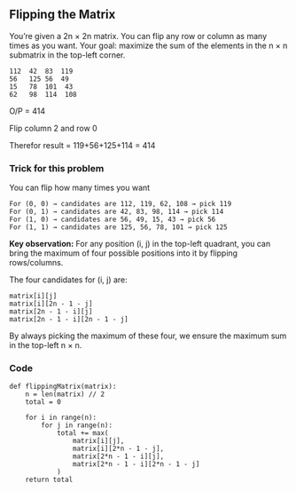 ## Flipping the Matrix

You’re given a 2n × 2n matrix. You can flip any row or column as many times as you want.
Your goal: maximize the sum of the elements in the n × n submatrix in the top-left corner.

```
112  42  83  119
56   125 56  49
15   78  101  43
62   98  114  108
```

O/P = 414

Flip column 2 and row 0

Therefor result = 119+56+125+114 = 414

### Trick for this problem

You can flip how many times you want

```
For (0, 0) → candidates are 112, 119, 62, 108 → pick 119
For (0, 1) → candidates are 42, 83, 98, 114 → pick 114
For (1, 0) → candidates are 56, 49, 15, 43 → pick 56
For (1, 1) → candidates are 125, 56, 78, 101 → pick 125
```

<b>Key observation:</b>
For any position (i, j) in the top-left quadrant, you can bring the maximum of four possible positions into it by flipping rows/columns.

The four candidates for (i, j) are:

```
matrix[i][j]
matrix[i][2n - 1 - j]
matrix[2n - 1 - i][j]
matrix[2n - 1 - i][2n - 1 - j]
```

By always picking the maximum of these four, we ensure the maximum sum in the top-left n × n.

### Code

```
def flippingMatrix(matrix):
    n = len(matrix) // 2
    total = 0

    for i in range(n):
        for j in range(n):
            total += max(
                matrix[i][j],
                matrix[i][2*n - 1 - j],
                matrix[2*n - 1 - i][j],
                matrix[2*n - 1 - i][2*n - 1 - j]
            )
    return total
```
